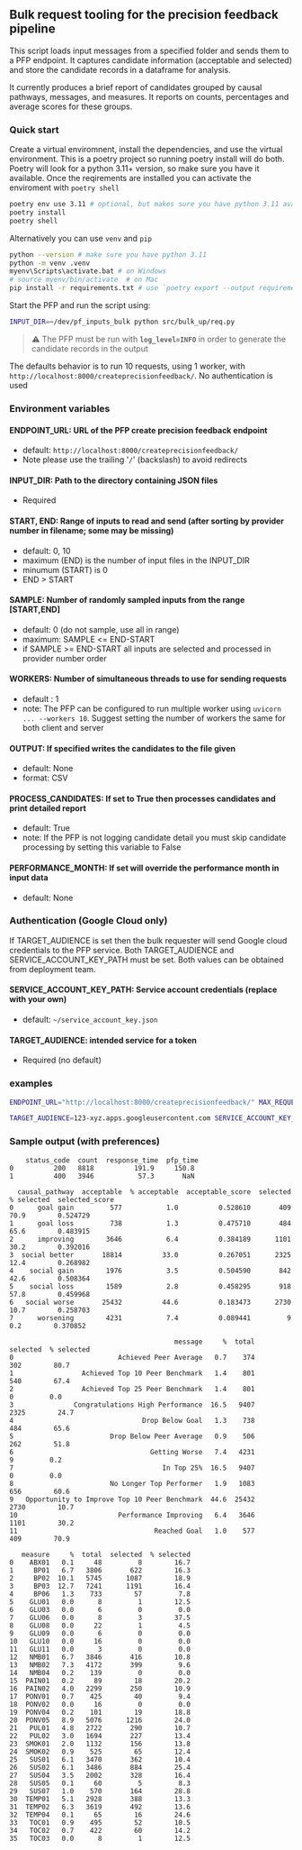 ## Bulk request tooling for the precision feedback pipeline

This script loads input messages from a specified folder and sends them to a PFP endpoint. It captures candidate information (acceptable and selected) and store the candidate records in a dataframe for analysis. 

It currently produces a brief report of candidates grouped by causal pathways, messages, and measures. It reports on counts, percentages and average scores for these groups.

### Quick start

Create a virtual enviromnent, install the dependencies, and use the virtual environment. This is a poetry project so running poetry install will do both. Poetry will look for a python 3.11+ version, so make sure you have it available. Once the reqirements are installed you can activate the enviroment with `poetry shell`

```zsh
poetry env use 3.11 # optional, but makes sure you have python 3.11 available
poetry install
poetry shell
```

Alternatively you can use `venv` and `pip`

```zsh
python --version # make sure you have python 3.11
python -m venv .venv
myenv\Scripts\activate.bat # on Windows 
# source myenv/bin/activate  # on Mac
pip install -r requirements.txt # use `poetry export --output requirements.txt` to generate the reqs file
```

Start the PFP and run the script using:
```zsh
INPUT_DIR=~/dev/pf_inputs_bulk python src/bulk_up/req.py
```
> :warning: The PFP must be run with **`log_level=INFO`** in order to generate the candidate records in the output

The defaults behavior is to run 10 requests, using 1 worker, with `http://localhost:8000/createprecisionfeedback/`. No authentication is used

### Environment variables

#### ENDPOINT_URL: URL of the PFP create precision feedback endpoint
- default: `http://localhost:8000/createprecisionfeedback/` 
- Note please use the trailing '`/`' (backslash) to avoid redirects

#### INPUT_DIR: Path to the directory containing JSON files
- Required

#### START, END: Range of inputs to read and send (after sorting by provider number in filename; some may be missing)
- default: 0, 10
- maximum (END) is the number of input files in the INPUT_DIR
- minumum (START) is 0
- END > START

#### SAMPLE: Number of randomly sampled inputs from the range [START,END]
- default: 0 (do not sample, use all in range)
- maximum: SAMPLE <= END-START
- if SAMPLE >= END-START all inputs are selected and processed in provider number order

#### WORKERS: Number of simultaneous threads to use for sending requests
- default : 1
- note: The PFP can be configured to run multiple worker using `uvicorn ... --workers 10`. Suggest setting the number of workers the same for both client and server

#### OUTPUT: If specified writes the candidates to the file given
- default: None
- format: CSV

#### PROCESS_CANDIDATES: If set to True then processes candidates and print detailed report
- default: True
- note: If the PFP is not logging candidate detail you must skip candidate processing by setting this variable to False 

#### PERFORMANCE_MONTH: If set will override the performance month in input data
- default: None 

### Authentication (Google Cloud only)

If TARGET_AUDIENCE is set then the bulk requester will send Google cloud credentials to the PFP service. Both TARGET_AUDIENCE and SERVICE_ACCOUNT_KEY_PATH must be set. Both values can be obtained from deployment team.

#### SERVICE_ACCOUNT_KEY_PATH: Service account credentials (replace with your own)
- default: `~/service_account_key.json`

#### TARGET_AUDIENCE: intended service for a token
- Required (no default)

### examples
```zsh
ENDPOINT_URL="http://localhost:8000/createprecisionfeedback/" MAX_REQUESTS=10 INPUT_DIR=~/dev/pf_inputs_bulk WORKERS=10 python src/bulk_up/req.py 
```

```zsh
TARGET_AUDIENCE=123-xyz.apps.googleusercontent.com SERVICE_ACCOUNT_KEY_PATH=~/my-client-secret.json INPUT_DIR=~/pf_inputs_bulk ENDPOINT_URL="https://pfp.lab.app.med.umich.edu/createprecisionfeedback/" python src/bulk_up/req.py```
```

### Sample output (with preferences)

```
    status_code  count  response_time  pfp_time
0          200   8818          191.9     150.8
1          400   3946           57.3       NaN 

  causal_pathway  acceptable  % acceptable  acceptable_score  selected  % selected  selected_score
0      goal gain         577           1.0          0.528610       409        70.9        0.524729
1      goal loss         738           1.3          0.475710       484        65.6        0.483915
2      improving        3646           6.4          0.384189      1101        30.2        0.392016
3  social better       18814          33.0          0.267051      2325        12.4        0.268982
4    social gain        1976           3.5          0.504590       842        42.6        0.508364
5    social loss        1589           2.8          0.458295       918        57.8        0.459968
6   social worse       25432          44.6          0.183473      2730        10.7        0.258703
7      worsening        4231           7.4          0.089441         9         0.2        0.370852 

                                         message     %  total  selected  % selected
0                          Achieved Peer Average   0.7    374       302        80.7
1                 Achieved Top 10 Peer Benchmark   1.4    801       540        67.4
2                 Achieved Top 25 Peer Benchmark   1.4    801         0         0.0
3               Congratulations High Performance  16.5   9407      2325        24.7
4                                Drop Below Goal   1.3    738       484        65.6
5                        Drop Below Peer Average   0.9    506       262        51.8
6                                  Getting Worse   7.4   4231         9         0.2
7                                     In Top 25%  16.5   9407         0         0.0
8                        No Longer Top Performer   1.9   1083       656        60.6
9   Opportunity to Improve Top 10 Peer Benchmark  44.6  25432      2730        10.7
10                         Performance Improving   6.4   3646      1101        30.2
11                                  Reached Goal   1.0    577       409        70.9 

   measure     %  total  selected  % selected
0    ABX01   0.1     48         8        16.7
1     BP01   6.7   3806       622        16.3
2     BP02  10.1   5745      1087        18.9
3     BP03  12.7   7241      1191        16.4
4     BP06   1.3    733        57         7.8
5    GLU01   0.0      8         1        12.5
6    GLU03   0.0      6         0         0.0
7    GLU06   0.0      8         3        37.5
8    GLU08   0.0     22         1         4.5
9    GLU09   0.0      6         0         0.0
10   GLU10   0.0     16         0         0.0
11   GLU11   0.0      3         0         0.0
12   NMB01   6.7   3846       416        10.8
13   NMB02   7.3   4172       399         9.6
14   NMB04   0.2    139         0         0.0
15  PAIN01   0.2     89        18        20.2
16  PAIN02   4.0   2299       250        10.9
17  PONV01   0.7    425        40         9.4
18  PONV02   0.0     16         0         0.0
19  PONV04   0.2    101        19        18.8
20  PONV05   8.9   5076      1216        24.0
21   PUL01   4.8   2722       290        10.7
22   PUL02   3.0   1694       227        13.4
23  SMOK01   2.0   1132       156        13.8
24  SMOK02   0.9    525        65        12.4
25   SUS01   6.1   3470       362        10.4
26   SUS02   6.1   3486       884        25.4
27   SUS04   3.5   2002       328        16.4
28   SUS05   0.1     60         5         8.3
29   SUS07   1.0    570       164        28.8
30  TEMP01   5.1   2928       388        13.3
31  TEMP02   6.3   3619       492        13.6
32  TEMP04   0.1     65        16        24.6
33   TOC01   0.9    495        52        10.5
34   TOC02   0.7    422        60        14.2
35   TOC03   0.0      8         1        12.5 
```